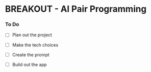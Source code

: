 # BREAKOUT - AI Pair Programming

### To Do
* [ ] Plan out the project
* [ ] Make the tech choices
* [ ] Create the prompt
* [ ] Build out the app































